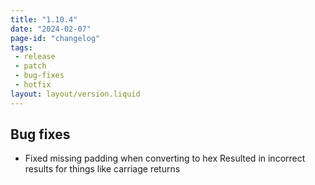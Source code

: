 ```yaml
---
title: "1.10.4"
date: "2024-02-07"
page-id: "changelog"
tags: 
 - release
 - patch
 - bug-fixes
 - hotfix
layout: layout/version.liquid
---
```

## Bug fixes
- Fixed missing padding when converting to hex
Resulted in incorrect results for things like carriage returns
